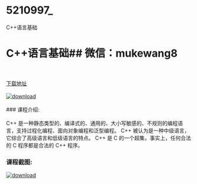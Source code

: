 # 5210997_
C++语言基础
# C++语言基础## 微信：mukewang8
<br/></br>[下载地址](http://www.36tz.cn/article/5210997 "下载地址")
<br/></br>[![download](http://36tz.cn/muke_img/2020_03_1-69-300x137.png "下载地址")](http://www.36tz.cn/article/5210997 "下载地址")
<br/></br>### 课程介绍:<br/></br>C++ 是一种静态类型的、编译式的、通用的、大小写敏感的、不规则的编程语言，支持过程化编程、面向对象编程和泛型编程。
C++ 被认为是一种中级语言，它综合了高级语言和低级语言的特点。
C++ 是 C 的一个超集，事实上，任何合法的 C 程序都是合法的 C++ 程序。

### 课程截图:
[![download](http://36tz.cn/muke_img/2020_03_2-43.png "下载地址")](http://www.36tz.cn/article/5210997 "下载地址")
